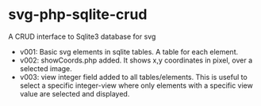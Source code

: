 # svg-php-sqlite-crud
A CRUD interface to Sqlite3 database for svg 

- v001: Basic svg elements in sqlite tables. A table for each element.
- v002: showCoords.php added. It shows x,y coordinates in pixel, over a selected image.
- v003: view integer field added to all tables/elements. This is useful to select a specific integer-view where only elements with a specific view value are selected and displayed.
